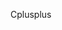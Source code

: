 <!DOCTYPE html>
<html lang="pt-br">
<head>
    <meta charset="UTF-8">
    <meta name="viewport" content="width=device-width, initial-scale=1.0">
    <title>Read Me</title>
</head>
<body>

<p>Cplusplus
    
</body>
</html>
